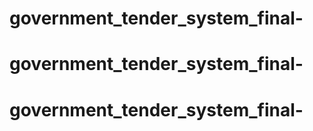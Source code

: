 # government_tender_system_final-
# government_tender_system_final-
# government_tender_system_final-

